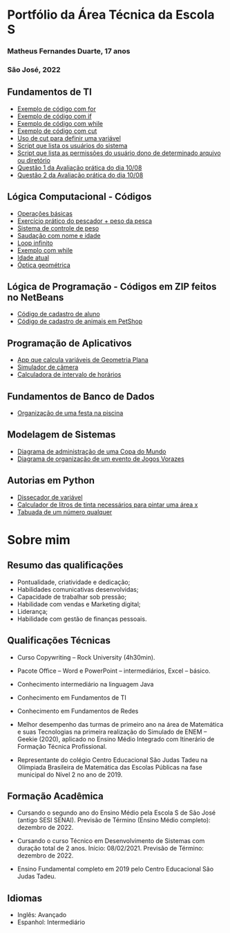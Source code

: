 # Portfólio da Área Técnica da Escola S
### Matheus Fernandes Duarte, 17 anos
### São José, 2022

## Fundamentos de TI

- [Exemplo de código com for](FundamentosTI/exemplos/Sequência1ateN.sh)
- [Exemplo de código com if](FundamentosTI/exemplos/16-06/tabuada.sh)
- [Exemplo de código com while](FundamentosTI/exemplos/16-06/fatorial.sh)
- [Exemplo de código com cut](FundamentosTI/Dia07DeJulho/Exercicio11LetraA.sh)
- [Uso de cut para definir uma variável](FundamentosTI/Dia07DeJulho/Exercicio5Explicado.sh)
- [Script que lista os usuários do sistema](FundamentosTI/Prova_03_08_2021/nome_usuarios.sh)
- [Script que lista as permissões do usuário dono de determinado arquivo ou diretório](FundamentosTI/Prova_03_08_2021/permissoes_usuario_dono.sh)
- [Questão 1 da Avaliação prática do dia 10/08](FundamentosTI/avaliacao_pratica/questao1.sh)
- [Questão 2 da Avaliação prática do dia 10/08](FundamentosTI/avaliacao_pratica/questao2.sh)

## Lógica Computacional - Códigos
- [Operações básicas](LogicaComputacional/5DeMarço)
- [Exercício prático do pescador + peso da pesca](LogicaComputacional/12DeMarço)
- [Sistema de controle de peso](LogicaComputacional/26DeMarço)
- [Saudação com nome e idade](LogicaComputacional/9DeAbril)
- [Loop infinito](LogicaComputacional/23DeAbril)
- [Exemplo com while](LogicaComputacional/21DeMaio)
- [Idade atual](LogicaComputacional/11DeJunho)
- [Óptica geométrica](LogicaComputacional/18E25DeJunho)

## Lógica de Programação - Códigos em ZIP feitos no NetBeans
- [Código de cadastro de aluno](LogicaDeProgramacao/CadastroAluno)
- [Código de cadastro de animais em PetShop](LogicaDeProgramacao/PetShop)

## Programação de Aplicativos
- [App que calcula variáveis de Geometria Plana](ProgramacaoDeAplicativos/Geometria)
- [Simulador de câmera](ProgramacaoDeAplicativos/CameraDeCria)
- [Calculadora de intervalo de horários](ProgramacaoDeAplicativos/diferencaHorario)

## Fundamentos de Banco de Dados
- [Organização de uma festa na piscina](FundamentosBancoDeDados/FestaNaPiscina)

## Modelagem de Sistemas
- [Diagrama de administração de uma Copa do Mundo](ModelagemDeSistemas/CopaDoMundo)
- [Diagrama de organização de um evento de Jogos Vorazes](ModelagemDeSistemas/JogosVorazes)

## Autorias em Python
- [Dissecador de variável](AutoriasPython/dissecacaoDeVariavel.py)
- [Calculador de litros de tinta necessários para pintar uma área x](AutoriasPython/areaELitroTinta.py)
- [Tabuada de um número qualquer](AutoriasPython/tabuadaDeUmNumeroQualquer.py)

# Sobre mim
## Resumo das qualificações
- Pontualidade, criatividade e dedicação;
- Habilidades comunicativas desenvolvidas;
- Capacidade de trabalhar sob pressão;
- Habilidade com vendas e Marketing digital;
- Liderança;
- Habilidade com gestão de finanças pessoais.


## Qualificações Técnicas
- Curso Copywriting – Rock University (4h30min).

- Pacote Office – Word e PowerPoint – intermediários, Excel – básico. 

- Conhecimento intermediário na linguagem Java

- Conhecimento em Fundamentos de TI

- Conhecimento em Fundamentos de Redes

-	Melhor desempenho das turmas de primeiro ano na área de Matemática e suas Tecnologias na primeira realização do Simulado de ENEM – Geekie (2020), aplicado no Ensino Médio Integrado com Itinerário de Formação Técnica Profissional.

- Representante do colégio Centro Educacional São Judas Tadeu na Olímpiada Brasileira de Matemática das Escolas Públicas na fase municipal do Nível 2 no ano de 2019.

## Formação Acadêmica
 - Cursando o segundo ano do Ensino Médio pela Escola S de São José (antigo SESI SENAI).
   Previsão de Término (Ensino Médio completo): dezembro de 2022.

 - Cursando o curso Técnico em Desenvolvimento de Sistemas com duração total de 2 anos.
   Início: 08/02/2021.
   Previsão de Término: dezembro de 2022.

 - Ensino Fundamental completo em 2019 pelo Centro Educacional São Judas Tadeu.


## Idiomas
- Inglês: Avançado
- Espanhol: Intermediário
